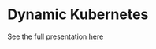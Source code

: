 # Dynamic Kubernetes

See the full presentation [here](http://dynamic-kubernetes.carson-anderson.com/out/QoS.sozi.html#frame7353)
